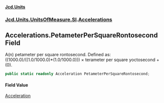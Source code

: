 #### [Jcd.Units](index.md 'index')
### [Jcd.Units.UnitsOfMeasure.SI](Jcd.Units.UnitsOfMeasure.SI.md 'Jcd.Units.UnitsOfMeasure.SI').[Accelerations](Accelerations.md 'Jcd.Units.UnitsOfMeasure.SI.Accelerations')

## Accelerations.PetameterPerSquareRontosecond Field

A(n) petameter per square rontosecond. Defined as: ((1000.0)/((1.0/1000.0)*(1.0/1000.0))) × terameter per square yoctosecond + (0).

```csharp
public static readonly Acceleration PetameterPerSquareRontosecond;
```

#### Field Value
[Acceleration](Acceleration.md 'Jcd.Units.UnitTypes.Acceleration')